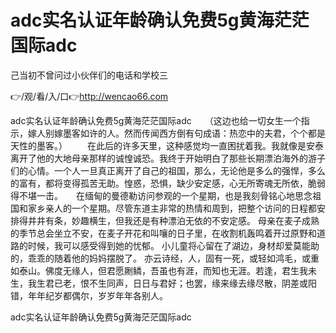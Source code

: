 # adc实名认证年龄确认免费5g黄海茫茫国际adc
己当初不曾问过小伙伴们的电话和学校三

👉/观/看/入/口👉http://wencao66.com

adc实名认证年龄确认免费5g黄海茫茫国际adc　　（这边也给一切女生一个指示，嫁人别嫁墨客如许的人。然而传闻西方倒有句成语：热恋中的夫君，个个都是天性的墨客。）
　　在此后的许多天里，这种感觉均一直困扰着我。我就像是安泰离开了他的大地母亲那样的诚惶诚恐。我终于开始明白了那些长期漂泊海外的游子们的心情。一个人一旦真正离开了自己的祖国，那么，无论他是多么的强悍，多么的富有，都将变得孤苦无助。惶惑，恐惧，缺少安定感，心无所寄魂无所依，脆弱得不堪一击。　　在缅甸的曼德勒访问参观的一个星期，也是我刻骨铭心地思念祖国和家乡亲人的一个星期。尽管东道主非常的热情和周到，把整个访问的日程都安排得井井有条，妙趣横生，但我还是有种漂泊无依的不安定感。
母亲在麦子成熟的季节总会坐立不安，在麦子开花和叫嚷的日子里，在收割机轰鸣着开过原野和道路的时候，我可以感受得到她的忧郁。
小儿童将心留在了湖边，身材却爱莫能助的，乖乖的随着他的妈妈摆脱了。
亦云诗经，人，固有一死，或轻如鸿毛，或重如泰山。佛度无缘人，但君愿劂鳞，吾虽也有涯，而知也无涯。若逢，君生我未生，我生君已老，恨不生同声，日日与君好；也罢，缘来缘去缘尽散，阴差或阳错，年年纪岁都偶尔，岁岁年年各别人。

adc实名认证年龄确认免费5g黄海茫茫国际adc

